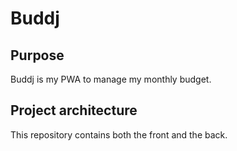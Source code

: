# Buddj

## Purpose

Buddj is my PWA to manage my monthly budget.

## Project architecture

This repository contains both the front and the back.
